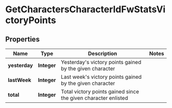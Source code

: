 
# GetCharactersCharacterIdFwStatsVictoryPoints

## Properties
Name | Type | Description | Notes
------------ | ------------- | ------------- | -------------
**yesterday** | **Integer** | Yesterday&#39;s victory points gained by the given character | 
**lastWeek** | **Integer** | Last week&#39;s victory points gained by the given character | 
**total** | **Integer** | Total victory points gained since the given character enlisted | 



